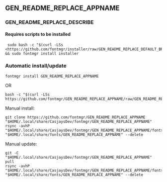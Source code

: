## GEN_README_REPLACE_APPNAME
  
### GEN_README_REPLACE_DESCRIBE  
  
#### Requires scripts to be installed

```shell
 sudo bash -c "$(curl -LSs <https://github.com/fontmgr/installer/raw/GEN_README_REPLACE_DEFAULT_BRANCH/install.sh>)" && sudo fontmgr install installer  
```

### Automatic install/update

```shell
fontmgr install GEN_README_REPLACE_APPNAME
```

OR  

```shell
bash -c "$(curl -LSs https://github.com/fontmgr/GEN_README_REPLACE_APPNAME/raw/GEN_README_REPLACE_DEFAULT_BRANCH/install.sh)"
```
  
Manual install:  

```shell
git clone https://github.com/fontmgr/GEN_README_REPLACE_APPNAME "$HOME/.local/share/CasjaysDev/fontmgr/GEN_README_REPLACE_APPNAME"
rsync -avhP "$HOME/.local/share/CasjaysDev/fontmgr/GEN_README_REPLACE_APPNAME/fonts/." "$HOME/.local/share/fonts/GEN_README_REPLACE_APPNAME" --delete
```
  
Manual update:

```shell
git -C "$HOME/.local/share/CasjaysDev/fontmgr/GEN_README_REPLACE_APPNAME" pull
rsync -avhP "$HOME/.local/share/CasjaysDev/fontmgr/GEN_README_REPLACE_APPNAME/fonts/." "$HOME/.local/share/fonts/GEN_README_REPLACE_APPNAME" --delete
```
